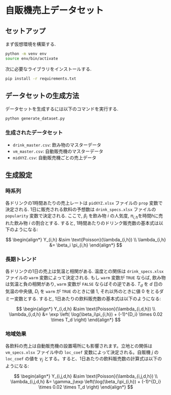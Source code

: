 # 自販機売上データセット

## セットアップ

まず仮想環境を構築する.
```bash
python -m venv env
source env/bin/activate
```

次に必要なライブラリをインストールする.
```bash
pip install -r requirements.txt
```

## データセットの生成方法
データセットを生成するには以下のコマンドを実行する.
```bash
python generate_dataset.py
```

### 生成されたデータセット
- `drink_master.csv`: 飲み物のマスターデータ
- `vm_master.csv`: 自動販売機のマスターデータ
- `midXYZ.csv`: 自動販売機ごとの売上データ

## 生成設定
### 時系列
各ドリンクの1時間あたりの売上レートは `pidXYZ.xlsx` ファイルの `prop` 変数で決定される. 1日に販売される飲料の予想数は `drink_specs.xlsx` ファイルの `popularity` 変数で決定される. ここで, $\beta_i$ を飲み物 $i$ の人気度, $\pi_{i,h}$を時間$h$に売れた飲み物 $i$ の割合とする. すると, 1時間あたりのドリンク販売数の基本式は以下のようになる:

$$
\begin{align*}
Y_{i,h} &\sim \text{Poisson}(\lambda_{i,h}) \\
\lambda_{i,h} &= \beta_i \pi_{i,h}
\end{align*}
$$

### 長期トレンド
各ドリンクの1日の売上は気温と相関がある. 温度との関係は `drink_specs.xlsx` ファイルの `warm` 変数によって決定される. もし `warm` 変数が `TRUE` ならば, 飲み物は気温と負の相関があり, `warm` 変数が `FALSE` ならばその逆である. $T_d$ を $d$ 日の気温の中央値, $D_i$ を `warm` が `TRUE` のときに値 1, それ以外のときに値 0 をとるダミー変数とする. すると, 1日あたりの飲料販売数の基本式は以下のようになる:

$$
\begin{align*}
Y_{i,d,h} &\sim \text{Poisson}(\lambda_{i,d,h}) \\
\lambda_{i,d,h} &= \exp \left( \log(\beta_i\pi_{i,h}) + (-1)^{D_i} \times 0.02 \times T_d \right)
\end{align*}
$$

### 地域効果
各飲料の売上は自動販売機の設置場所にも影響されます。立地との関係は `vm_specs.xlsx` ファイル中の `loc_coef` 変数によって決定される。自販機 $j$ の `loc_coef` の値を $\gamma_j$ とする。すると、1日あたりの飲料販売数の計算式は以下のようになる:

$$
\begin{align*}
Y_{i,j,d,h} &\sim \text{Poisson}(\lambda_{i,j,d,h}) \\
\lambda_{i,j,d,h} &= \gamma_j\exp \left(\log(\beta_i\pi_{i,h}) + (-1)^{D_i} \times 0.02 \times T_d \right)
\end{align*}
$$